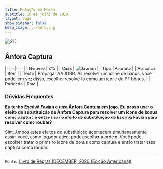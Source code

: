 ```yaml
---
title: Mutação em Massa
subtitle: 10 de julho de 2020
layout: page
show_sidebar: false
hero_image: ../hero.png
---
```


![215](https://cdn.keyforgegame.com/media/card_front/pt/479_215_W33V24JC487M_pt.png)

## Ânfora Captura

|----|----|
| Número | 215 |
| Casa | ![Saurian](https://archonarcana.com/images/thumb/9/9e/Saurian_P.png/22px-Saurian_P.png "Sauro") |
| Tipo | Artefato |
| Atributos | Item |
| Texto | Propagar AADDRR.  Ao resolver um ícone de bônus, você pode, em vez disso, escolher resolvê-lo como um ícone de PT bônus. |
| Raridade | Rara |

### Dúvidas Frequentes

**Eu tenho [Escrivã Favian](/mm/155) e uma [Ânfora Captura](/mm/215) em jogo.
Eu posso usar o efeito de substituição de Ânfora Captura para
resolver um ícone de bonus como captura e então usar o efeito de substituição de Escrivã Favian
para resolver como roubar?**

Sim. Ambos estes efeitos de substituição acontecem simultaneamente,
assim você, como jogador ativo, pode escolher a ordem. Você pode escolher
tratar o primeiro ícone de bonus como captura e então tratar essa captura como roubar.

<hr/>

`Fonte:` [Livro de Regras (DECEMBER, 2020 (Edição Americana))](https://images-cdn.fantasyflightgames.com/filer_public/8c/af/8cafeca4-02c3-4990-bba1-ff9d3aa8f02a/keyforge_rulebook_v14_reduced-compressed.pdf)

